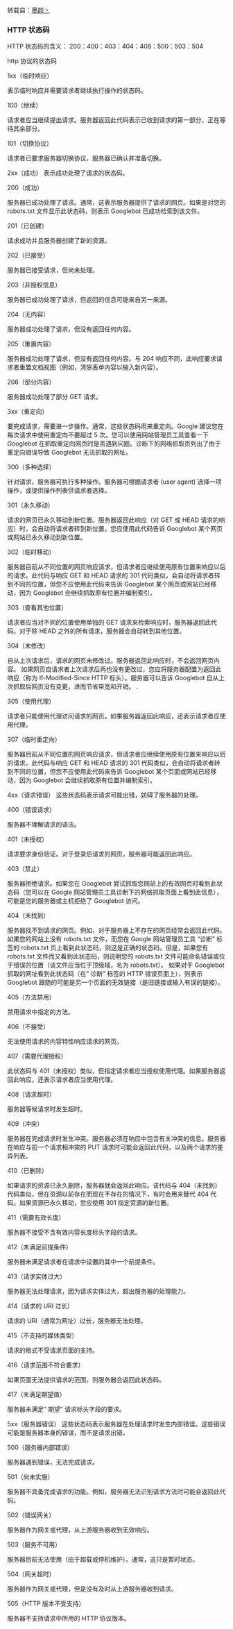 

转载自：[墨颜丶](https://www.cnblogs.com/moyand/p/8520107.html)



### HTTP 状态码



HTTP 状态码的含义： 200：400：403：404：408：500：503：504

http 协议的状态码

1xx（临时响应）

表示临时响应并需要请求者继续执行操作的状态码。

100（继续）

请求者应当继续提出请求。服务器返回此代码表示已收到请求的第一部分，正在等待其余部分。

101（切换协议）

请求者已要求服务器切换协议，服务器已确认并准备切换。

2xx（成功）
表示成功处理了请求的状态码。

200（成功）

服务器已成功处理了请求。通常，这表示服务器提供了请求的网页。如果是对您的 robots.txt 文件显示此状态码，则表示 Googlebot 已成功检索到该文件。

201（已创建）

请求成功并且服务器创建了新的资源。

202（已接受）

服务器已接受请求，但尚未处理。

203（非授权信息）

服务器已成功处理了请求，但返回的信息可能来自另一来源。

204（无内容）

服务器成功处理了请求，但没有返回任何内容。

205（重置内容）

服务器成功处理了请求，但没有返回任何内容。与 204 响应不同，此响应要求请求者重置文档视图（例如，清除表单内容以输入新内容）。

206（部分内容）

服务器成功处理了部分 GET 请求。

3xx（重定向）

要完成请求，需要进一步操作。通常，这些状态码用来重定向。Google 建议您在每次请求中使用重定向不要超过 5 次。您可以使用网站管理员工具查看一下 Googlebot 在抓取重定向网页时是否遇到问题。诊断下的网络抓取页列出了由于重定向错误导致 Googlebot 无法抓取的网址。

300（多种选择）

针对请求，服务器可执行多种操作。服务器可根据请求者 (user agent) 选择一项操作，或提供操作列表供请求者选择。

301（永久移动）

请求的网页已永久移动到新位置。服务器返回此响应（对 GET 或 HEAD 请求的响应）时，会自动将请求者转到新位置。您应使用此代码告诉 Googlebot 某个网页或网站已永久移动到新位置。

302（临时移动）

服务器目前从不同位置的网页响应请求，但请求者应继续使用原有位置来响应以后的请求。此代码与响应 GET 和 HEAD 请求的 301 代码类似，会自动将请求者转到不同的位置，但您不应使用此代码来告诉 Googlebot 某个网页或网站已经移动，因为 Googlebot 会继续抓取原有位置并编制索引。

303（查看其他位置）

请求者应当对不同的位置使用单独的 GET 请求来检索响应时，服务器返回此代码。对于除 HEAD 之外的所有请求，服务器会自动转到其他位置。

304（未修改）

自从上次请求后，请求的网页未修改过。服务器返回此响应时，不会返回网页内容。
如果网页自请求者上次请求后再也没有更改过，您应将服务器配置为返回此响应（称为 If-Modified-Since HTTP 标头）。服务器可以告诉 Googlebot 自从上次抓取后网页没有变更，进而节省带宽和开销。
.

305（使用代理）

请求者只能使用代理访问请求的网页。如果服务器返回此响应，还表示请求者应使用代理。

307（临时重定向）

服务器目前从不同位置的网页响应请求，但请求者应继续使用原有位置来响应以后的请求。此代码与响应 GET 和 HEAD 请求的 301 代码类似，会自动将请求者转到不同的位置，但您不应使用此代码来告诉 Googlebot 某个页面或网站已经移动，因为 Googlebot 会继续抓取原有位置并编制索引。

 

4xx（请求错误）
这些状态码表示请求可能出错，妨碍了服务器的处理。

400（错误请求）

服务器不理解请求的语法。

401（未授权）

请求要求身份验证。对于登录后请求的网页，服务器可能返回此响应。

403（禁止）

服务器拒绝请求。如果您在 Googlebot 尝试抓取您网站上的有效网页时看到此状态码（您可以在 Google 网站管理员工具诊断下的网络抓取页面上看到此信息），可能是您的服务器或主机拒绝了 Googlebot 访问。

404（未找到）

服务器找不到请求的网页。例如，对于服务器上不存在的网页经常会返回此代码。
如果您的网站上没有 robots.txt 文件，而您在 Google 网站管理员工具 “诊断” 标签的 robots.txt 页上看到此状态码，则这是正确的状态码。但是，如果您有 robots.txt 文件而又看到此状态码，则说明您的 robots.txt 文件可能命名错误或位于错误的位置（该文件应当位于顶级域，名为 robots.txt）。
如果对于 Googlebot 抓取的网址看到此状态码（在” 诊断” 标签的 HTTP 错误页面上），则表示 Googlebot 跟随的可能是另一个页面的无效链接（是旧链接或输入有误的链接）。

405（方法禁用）

禁用请求中指定的方法。

406（不接受）

无法使用请求的内容特性响应请求的网页。

407（需要代理授权）

此状态码与 401（未授权）类似，但指定请求者应当授权使用代理。如果服务器返回此响应，还表示请求者应当使用代理。

408（请求超时）

服务器等候请求时发生超时。

409（冲突）

服务器在完成请求时发生冲突。服务器必须在响应中包含有关冲突的信息。服务器在响应与前一个请求相冲突的 PUT 请求时可能会返回此代码，以及两个请求的差异列表。

410（已删除）

如果请求的资源已永久删除，服务器就会返回此响应。该代码与 404（未找到）代码类似，但在资源以前存在而现在不存在的情况下，有时会用来替代 404 代码。如果资源已永久移动，您应使用 301 指定资源的新位置。

411（需要有效长度）

服务器不接受不含有效内容长度标头字段的请求。

412（未满足前提条件）

服务器未满足请求者在请求中设置的其中一个前提条件。

413（请求实体过大）

服务器无法处理请求，因为请求实体过大，超出服务器的处理能力。

414（请求的 URI 过长）

请求的 URI（通常为网址）过长，服务器无法处理。

415（不支持的媒体类型）

请求的格式不受请求页面的支持。

416（请求范围不符合要求）

如果页面无法提供请求的范围，则服务器会返回此状态码。

417（未满足期望值）

服务器未满足” 期望” 请求标头字段的要求。

5xx（服务器错误）
这些状态码表示服务器在处理请求时发生内部错误。这些错误可能是服务器本身的错误，而不是请求出错。

500（服务器内部错误）

服务器遇到错误，无法完成请求。

501（尚未实施）

服务器不具备完成请求的功能。例如，服务器无法识别请求方法时可能会返回此代码。

502（错误网关）

服务器作为网关或代理，从上游服务器收到无效响应。

503（服务不可用）

服务器目前无法使用（由于超载或停机维护）。通常，这只是暂时状态。

504（网关超时）

服务器作为网关或代理，但是没有及时从上游服务器收到请求。

505（HTTP 版本不受支持）

服务器不支持请求中所用的 HTTP 协议版本。
